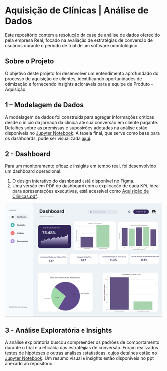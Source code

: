 
# Aquisição de Clínicas | Análise de Dados

Este repositório contém a resolução do case de análise de dados oferecido pela empresa Real, focado na avaliação de estratégias de conversão de usuários durante o período de trial de um software odontológico.

## Sobre o Projeto

O objetivo deste projeto foi desenvolver um entendimento aprofundado do processo de aquisição de clientes, identificando oportunidades de otimização e fornecendo insights acionáveis para a equipe de Produto - Aquisição.

## 1 – Modelagem de Dados

A modelagem de dados foi construída para agregar informações críticas desde o início da jornada da clínica até sua conversão em cliente pagante. Detalhes sobre as premissas e suposições adotadas na análise estão disponíveis no [Jupyter Notebook](https://github.com/danielesantiago/AquisicaodeClinicas/blob/master/An%C3%A1lise%20de%20Dados%20para%20Aquisi%C3%A7%C3%A3o%20de%20Cl%C3%ADnicas.ipynb). A tabela final, que serve como base para os dashboards, pode ser visualizada [aqui](https://github.com/danielesantiago/AquisicaodeClinicas/blob/master/modelodados.csv).

## 2 - Dashboard

Para um monitoramento eficaz e insights em tempo real, foi desenvolvido um dashboard operacional:

1. O design interativo do dashboard está disponível no [Figma](https://www.figma.com/file/NQAGW8jWQ45FG7f5J5J0cF/Cl%C3%ADnicas-Dashboard?type=design&node-id=1%3A168&mode=design&t=cB1kXhKn0QnH3tio-1).
2. Uma versão em PDF do dashboard com a explicação de cada KPI, ideal para apresentações executivas, está acessível como [Aquisição de Clínicas.pdf](https://github.com/danielesantiago/AquisicaodeClinicas/blob/master/Aquisi%C3%A7%C3%A3o%20de%20Cl%C3%ADnicas.pdf).

![image](https://raw.githubusercontent.com/danielesantiago/AquisicaodeClinicas/master/Arquivos/desktop.png)


## 3 - Análise Exploratória e Insights

A análise exploratória buscou compreender os padrões de comportamento durante o trial e a eficácia das estratégias de conversão. Foram realizados testes de hipóteses e outras análises estatísticas, cujos detalhes estão no [Jupyter Notebook](https://github.com/danielesantiago/AquisicaodeClinicas/blob/master/An%C3%A1lise%20de%20Dados%20para%20Aquisi%C3%A7%C3%A3o%20de%20Cl%C3%ADnicas.ipynb). Um resumo visual e insights estão disponíveis no ppt anexado ao repositório.



